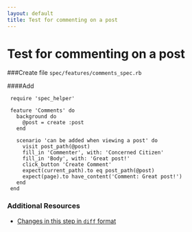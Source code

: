 ```yaml
---
layout: default
title: Test for commenting on a post
---
```


<h1 id="main">Test for commenting on a post</h1>

###Create file `spec/features/comments_spec.rb`

####Add
```
 require 'spec_helper'
 
 feature 'Comments' do
   background do
     @post = create :post
   end
 
   scenario 'can be added when viewing a post' do
     visit post_path(@post)
     fill_in 'Commenter', with: 'Concerned Citizen'
     fill_in 'Body', with: 'Great post!'
     click_button 'Create Comment'
     expect(current_path).to eq post_path(@post)
     expect(page).to have_content('Comment: Great post!')
   end
 end
```



### Additional Resources

* [Changes in this step in `diff` format](https://github.com/software-academy/rails_getting_started_bdd/commit/0feb72974ee16d0531553bd17099563dacf159da)

